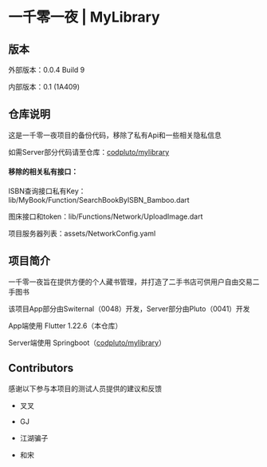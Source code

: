 # 一千零一夜 | MyLibrary

## 版本

外部版本：0.0.4 Build 9

内部版本：0.1 (1A409)

## 仓库说明

这是一千零一夜项目的备份代码，移除了私有Api和一些相关隐私信息

如需Server部分代码请至仓库：[codpluto/mylibrary](https://github.com/codpluto/mylibrary)

#### 移除的相关私有接口：

ISBN查询接口私有Key：lib/MyBook/Function/SearchBookByISBN_Bamboo.dart

图床接口和token：lib/Functions/Network/UploadImage.dart

项目服务器列表：assets/NetworkConfig.yaml

## 项目简介

一千零一夜旨在提供方便的个人藏书管理，并打造了二手书店可供用户自由交易二手图书

该项目App部分由Switernal（0048）开发，Server部分由Pluto（0041）开发

App端使用 Flutter 1.22.6（本仓库）

Server端使用 Springboot（[codpluto/mylibrary](https://github.com/codpluto/mylibrary)）

## Contributors

感谢以下参与本项目的测试人员提供的建议和反馈

- 叉叉

- GJ
- 江湖骗子
- 和宋

